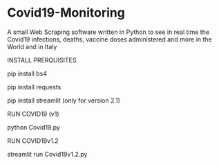# Covid19-Monitoring
A small Web Scraping software written in Python to see in real time the Covid19 infections, deaths, vaccine doses administered and more in the World and in Italy

INSTALL PRERQUISITES

pip install bs4

pip install requests

pip install streamlit (only for version 2.1)



RUN COVID19 (v1)

python Covid19.py



RUN COVID19v1.2

streamlit run Covid19v1.2.py
